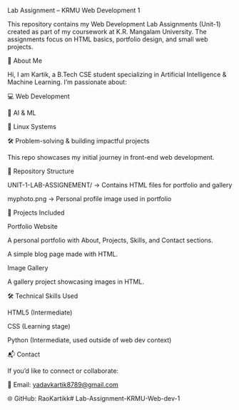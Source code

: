 Lab Assignment – KRMU Web Development 1

This repository contains my Web Development Lab Assignments (Unit-1) created as part of my coursework at K.R. Mangalam University. The assignments focus on HTML basics, portfolio design, and small web projects.

📌 About Me

Hi, I am Kartik, a B.Tech CSE student specializing in Artificial Intelligence & Machine Learning. I’m passionate about:

💻 Web Development

🤖 AI & ML

🐧 Linux Systems

🛠️ Problem-solving & building impactful projects

This repo showcases my initial journey in front-end web development.

📂 Repository Structure

UNIT-1-LAB-ASSIGNEMENT/ → Contains HTML files for portfolio and gallery

myphoto.png → Personal profile image used in portfolio

🚀 Projects Included

Portfolio Website

A personal portfolio with About, Projects, Skills, and Contact sections.

A simple blog page made with HTML.

Image Gallery

A gallery project showcasing images in HTML.


🛠️ Technical Skills Used

HTML5 (Intermediate)

CSS (Learning stage)

Python (Intermediate, used outside of web dev context)

📬 Contact

If you’d like to connect or collaborate:

📧 Email: yadavkartik8789@gmail.com

🌐 GitHub: RaoKartikk# Lab-Assignment-KRMU-Web-dev-1
